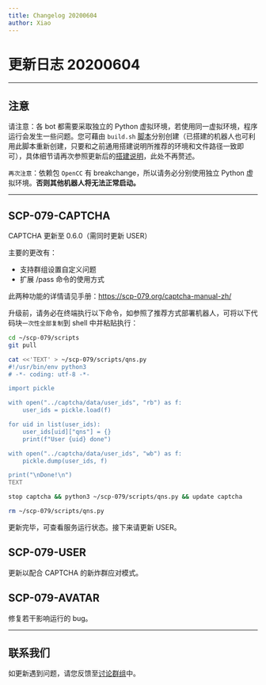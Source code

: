 ```yaml
---
title: Changelog 20200604
author: Xiao
---
```


<link rel="stylesheet" href="/css/chinese.css">

# 更新日志 20200604

---

## 注意

请注意：各 bot 都需要采取独立的 Python 虚拟环境，若使用同一虚拟环境，程序运行会发生一些问题。您可藉由 `build.sh` [脚本](https://github.com/scp-079/scripts/)分别创建（已搭建的机器人也可利用此脚本重新创建，只要和之前通用搭建说明所推荐的环境和文件路径一致即可），具体细节请再次参照更新后的[搭建说明](https://scp-079.org/how-zh/)，此处不再赘述。

`再次注意`：依赖包 `OpenCC` 有 breakchange，所以请务必分别使用独立 Python 虚拟环境。**否则其他机器人将无法正常启动。**

---

## SCP-079-CAPTCHA

CAPTCHA 更新至 0.6.0（需同时更新 USER）

主要的更改有：

- 支持群组设置自定义问题
- 扩展 /pass 命令的使用方式

此两种功能的详情请见手册：<https://scp-079.org/captcha-manual-zh/>

升级前，请务必在终端执行以下命令，如参照了推荐方式部署机器人，可将以下代码块`一次性全部复制`到 shell 中并粘贴执行：

```bash
cd ~/scp-079/scripts
git pull

cat <<'TEXT' > ~/scp-079/scripts/qns.py
#!/usr/bin/env python3
# -*- coding: utf-8 -*-

import pickle

with open("../captcha/data/user_ids", "rb") as f:
    user_ids = pickle.load(f)

for uid in list(user_ids):
    user_ids[uid]["qns"] = {}
    print(f"User {uid} done")

with open("../captcha/data/user_ids", "wb") as f:
    pickle.dump(user_ids, f)

print("\nDone!\n")
TEXT

stop captcha && python3 ~/scp-079/scripts/qns.py && update captcha

rm ~/scp-079/scripts/qns.py
```

更新完毕，可查看服务运行状态。接下来请更新 USER。

## SCP-079-USER

更新以配合 CAPTCHA 的新炸群应对模式。

## SCP-079-AVATAR

修复若干影响运行的 bug。

---

## 联系我们

如更新遇到问题，请您反馈至[讨论群组](https://t.me/SCP_079_CHAT)中。
